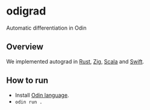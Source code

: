 # odigrad

Automatic differentiation in Odin

## Overview

We implemented autograd in [Rust](https://github.com/msakuta/rustograd), [Zig](https://github.com/msakuta/zigrad), [Scala](https://github.com/msakuta/scagrad) and [Swift](https://github.com/msakuta/swigrad).

## How to run

* Install [Odin language](https://odin-lang.org/).
* `odin run .`